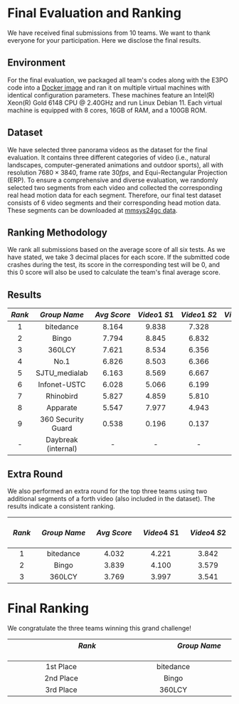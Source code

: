 # Final Evaluation and Ranking
We have received final submissions from 10 teams. We want to thank everyone for your participation. Here we disclose the final results. 

## Environment
For the final evaluation, we packaged all team's codes along with the E3PO code into a [Docker image](https://bytedance.larkoffice.com/drive/folder/HqKhfhzDjlsD9SdaAW3cmFaGnFd) and ran it on multiple virtual machines with identical configuration parameters. These machines feature an Intel(R) Xeon(R) Gold 6148 CPU @ 2.40GHz and run Linux Debian 11. Each virtual machine is equipped with 8 cores, 16GB of RAM, and a 100GB ROM. 

## Dataset
We have selected three panorama videos as the dataset for the final evaluation. It contains three different categories of video (i.e., natural landscapes, computer-generated animations and outdoor sports), all with resolution $7680\times3840$, frame rate 30$fps$, and Equi-Rectangular Projection (ERP). To ensure a comprehensive and diverse evaluation, we randomly selected two segments from each video and collected the corresponding real head motion data for each segment. Therefore, our final test dataset consists of 6 video segments and their corresponding head motion data. These segments can be downloaded at [mmsys24gc data](https://bytedance.larkoffice.com/drive/folder/HqKhfhzDjlsD9SdaAW3cmFaGnFd). 

## Ranking Methodology
We rank all submissions based on the average score of all six tests. As we have stated, we  take 3 decimal places for each score. If the submitted code crashes during the test, its score in the corresponding test will be 0, and this 0 score will also be used to calculate the team's final average score.

## Results

<div align="center">

| $Rank$ |   $Group ~ Name$   |  $Avg~Score$  | $Video1 ~S1$ | $Video1 ~S2$ | $Video2 ~S1$ | $Video2 ~S2$ | $Video3 ~S1$ | $Video3 ~S2$ |
|:------:|:------------------:|:-------------:|:------------:|:------------:|:------------:|:------------:|:------------:|:------------:|
| 1	     | bitedance          | 8.164 |	9.838 |	7.328 |	9.630 |	6.999 |	9.352  |	5.835 |
| 2 	   | Bingo              | 7.794 |	8.845 |	6.832 |	9.193 |	6.441 |	10.185 |	5.267 |
| 3      | 360LCY	            | 7.621 |	8.534 |	6.356 |	8.826 |	6.493 |	9.217  |	6.303 |
| 4      | No.1	              | 6.826 |	8.503 |	6.366 |	8.049 | 3.085 |	9.415  |	5.538 |
| 5      | SJTU_medialab      | 6.163	| 8.569 |	6.667 |	8.531 |	1.621 |	8.513  |	3.077 |
| 6      | Infonet-USTC       | 6.028 |	5.066 |	6.199 |	7.175 |	5.296 |	7.186  |	5.247 |
| 7      | Rhinobird          | 5.827	| 4.859 |	5.810 |	6.782 |	4.906 |	7.351  |	5.252 |
| 8      | Apparate	          | 5.547 |	7.977 |	4.943 |	8.902 |	3.176 |	5.245  |	3.038 |
| 9      | 360 Security Guard | 0.538 |	0.196 |	0.137	| 0.927 |	0.778 |	0.366  |	0.822 |
| -      | Daybreak (internal)|    -	| -     | -     |	-     |	-     |	-      |	-     |

</div>



## Extra Round
We also performed an extra round for the top three teams using two additional segments of a forth video (also included in the dataset). The results indicate a consistent ranking. 

<div align="center">

| &emsp; $Rank$ &emsp; | &emsp;  $Group ~ Name$  &emsp; |  &emsp; $Avg ~Score$ &emsp; | &emsp; $Video4 ~S1$ &emsp; | &emsp; $Video4 ~S2$ &emsp; | 
|:------:|:------------------:|:--------------:|:-------------:|:------------:|
| 1	     |  bitedance         | 4.032 |	4.221 |	3.842 |
| 2	     |  Bingo             | 3.839 |	4.100 |	3.579 |
| 3      |  360LCY	          | 3.769 |	3.997 |	3.541 |

</div>



# Final Ranking
We congratulate the three teams winning this grand challenge! 

<div align="center">

| &emsp;&emsp;&emsp;&emsp;&emsp;&emsp;&emsp; $Rank$ &emsp;&emsp;&emsp;&emsp;&emsp;&emsp;&emsp;&emsp; | &emsp;&emsp;&emsp;&emsp;&emsp;&emsp;&emsp; $Group ~ Name$ &emsp;&emsp;&emsp;&emsp;&emsp;&emsp;&emsp; |
|:---------:|:-------------------:|
| 1st Place	|      bitedance      |
| 2nd Place	|      Bingo          |
| 3rd Place |      360LCY	      |

</div>

